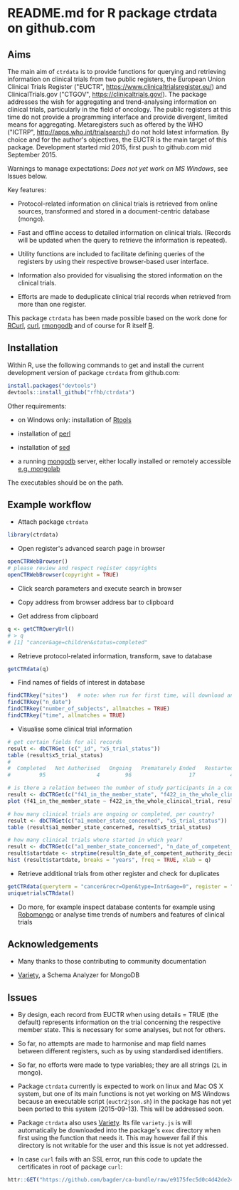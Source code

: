 # README.md for R package ctrdata on github.com

## Aims

The main aim of `ctrdata` is to provide functions for querying and retrieving information on clinical trials from two public registers, the European Union Clinical Trials Register ("EUCTR", https://www.clinicaltrialsregister.eu/) and ClinicalTrials.gov ("CTGOV", https://clinicaltrials.gov/). The package addresses the wish for aggregating and trend-analysing information on clinical trials, particularly in the field of oncology. The public registers at this time do not provide a programming interface and provide divergent, limited means for aggregating. Metaregisters such as offered by the WHO ("ICTRP", http://apps.who.int/trialsearch/) do not hold latest information. By choice and for the author's objectives, the EUCTR is the main target of this package. Development started mid 2015, first push to github.com mid September 2015. 

Warnings to manage expectations: *Does not yet work on MS Windows*, see Issues below. 

Key features:

* Protocol-related information on clinical trials is retrieved from online sources, transformed and stored in a document-centric database (mongo). 

* Fast and offline access to detailed information on clinical trials. (Records will be updated when the query to retrieve the information is repeated). 

* Utility functions are included to facilitate defining queries of the registers by using their respective browser-based user interface. 

* Information also provided for visualising the stored information on the clinical trials.

* Efforts are made to deduplicate clinical trial records when retrieved from more than one register. 
  
This package `ctrdata` has been made possible based on the work done for [RCurl](http://www.omegahat.org/RCurl/), [curl](https://github.com/jeroenooms/curl), [rmongodb](https://github.com/mongosoup/rmongodb) and of course for R itself [R](http://www.r-project.org/).

## Installation

Within R, use the following commands to get and install the current development version of package `ctrdata` from github.com:

```R
install.packages("devtools")
devtools::install_github("rfhb/ctrdata")
```

Other requirements: 

* on Windows only: installation of [Rtools](https://cran.r-project.org/bin/windows/Rtools/)

* installation of [perl](https://www.perl.org/get.html)

* installation of [sed](http://www.gnu.org/software/sed/)

* a running [mongodb](https://www.mongodb.org/) server, either locally installed or remotely accessible [e.g. mongolab](https://mongolab.com/)

The executables should be on the path.

## Example workflow

* Attach package `ctrdata` 
```R
library(ctrdata)
```

* Open register's advanced search page in browser 
```R
openCTRWebBrowser()
# please review and respect register copyrights
openCTRWebBrowser(copyright = TRUE)
```

* Click search parameters and execute search in browser 

* Copy address from browser address bar to clipboard

* Get address from clipboard
```R
q <- getCTRQueryUrl()
# > q
# [1] "cancer&age=children&status=completed"
```

* Retrieve protocol-related information, transform, save to database
```R
getCTRdata(q)
```

* Find names of fields of interest in database
```R
findCTRkey("sites")   # note: when run for first time, will download and install variety.js
findCTRkey("n_date")
findCTRkey("number_of_subjects", allmatches = TRUE)
findCTRkey("time", allmatches = TRUE)
```

* Visualise some clinical trial information
```R
# get certain fields for all records
result <- dbCTRGet (c("_id", "x5_trial_status"))
table (result$x5_trial_status)
#
#  Completed   Not Authorised   Ongoing   Prematurely Ended   Restarted   Temporarily Halted 
#         95                4        96                  17           4                  3 
```
```R
# is there a relation between the number of study participants in a country and those in whole trial? 
result <- dbCTRGet(c("f41_in_the_member_state", "f422_in_the_whole_clinical_trial"))
plot (f41_in_the_member_state ~ f422_in_the_whole_clinical_trial, result)
```
```R
# how many clinical trials are ongoing or completed, per country? 
result <- dbCTRGet(c("a1_member_state_concerned", "x5_trial_status"))
table (result$a1_member_state_concerned, result$x5_trial_status)
```
```R
# how many clinical trials where started in which year? 
result <- dbCTRGet(c("a1_member_state_concerned", "n_date_of_competent_authority_decision"))
result$startdate <- strptime(result$n_date_of_competent_authority_decision, "%Y-%m-%d")
hist (result$startdate, breaks = "years", freq = TRUE, xlab = q)
```

* Retrieve additional trials from other register and check for duplicates
```R
getCTRdata(queryterm = "cancer&recr=Open&type=Intr&age=0", register = "CTGOV")
uniquetrialsCTRdata()
```

* Do more, for example inspect database contents for example using [Robomongo](http://www.robomongo.org) or analyse time trends of numbers and features of clinical trials


## Acknowledgements 

* Many thanks to those contributing to community documentation

* [Variety](https://github.com/variety/variety), a Schema Analyzer for MongoDB

## Issues

* By design, each record from EUCTR when using details = TRUE (the default) represents information on the trial concerning the respective member state. This is necessary for some analyses, but not for others. 

* So far, no attempts are made to harmonise and map field names between different registers, such as by using standardised identifiers. 

* So far, no efforts were made to type variables; they are all strings (`2L` in mongo). 

* Package `ctrdata` currently is expected to work on linux and Mac OS X system, but one of its main functions is not yet working on MS Windows because an executable script (`euctr2json.sh`) in the package has not yet been ported to this system (2015-09-13). This will be addressed soon.  

* Package `ctrdata` also uses [Variety](https://github.com/variety/variety). Its file `variety.js` is will automatically be downloaded into the package's `exec` directory when first using the function that needs it. This may however fail if this directory is not writable for the user and this issue is not yet addressed.

* In case `curl` fails with an SSL error, run this code to update the certificates in root of package `curl`:
```R
httr::GET("https://github.com/bagder/ca-bundle/raw/e9175fec5d0c4d42de24ed6d84a06d504d5e5a09/ca-bundle.crt", write_disk(system.file("", package = "curl"), inst/cacert.pem overwrite = TRUE))
```
